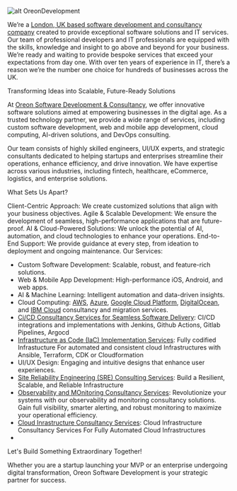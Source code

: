 ![alt OreonDevelopment](https://www.oreonit.com/wp-content/uploads/2020/12/OreonDevelopmentLogo.png)

We’re a [London, UK based software development and consultancy company](https://www.oreonit.com/)  created to provide exceptional software solutions and IT services. Our team of professional developers and IT professionals are equipped with the skills, knowledge and insight to go above and beyond for your business. We’re ready and waiting to provide bespoke services that exceed your expectations from day one. With over ten years of experience in IT, there’s a reason we’re the number one choice for hundreds of businesses across the UK.


Transforming Ideas into Scalable, Future-Ready Solutions

At [Oreon Software Development & Consultancy](https://www.oreonit.com/), we offer innovative software solutions aimed at empowering businesses in the digital age. As a trusted technology partner, we provide a wide range of services, including custom software development, web and mobile app development, cloud computing, AI-driven solutions, and DevOps consulting.

Our team consists of highly skilled engineers, UI/UX experts, and strategic consultants dedicated to helping startups and enterprises streamline their operations, enhance efficiency, and drive innovation. We have expertise across various industries, including fintech, healthcare, eCommerce, logistics, and enterprise solutions.

What Sets Us Apart?

Client-Centric Approach:  We create customized solutions that align with your business objectives.
Agile & Scalable Development: We ensure the development of seamless, high-performance applications that are future-proof.
AI & Cloud-Powered Solutions: We unlock the potential of AI, automation, and cloud technologies to enhance your operations.
End-to-End Support: We provide guidance at every step, from ideation to deployment and ongoing maintenance.
Our Services:

- Custom Software Development: Scalable, robust, and feature-rich solutions.
- Web & Mobile App Development: High-performance iOS, Android, and web apps.
- AI & Machine Learning: Intelligent automation and data-driven insights.
- Cloud Computing: [AWS](https://www.oreonit.com/amazon-aws-cloud-consultancy-services/), [Azure](https://www.oreonit.com/microsoft-azure-cloud-platform-consulting/), [Google Cloud Platform](https://www.oreonit.com/google-cloud-platform-gcp-consultancy-services/), [DigitalOcean](https://www.oreonit.com/digitalocean-cloud-consultancy-services/), and [IBM Cloud](https://www.oreonit.com/ibm-cloud-consultancy-services/) consultancy and migration services.
- [Ci/CD Consultancy Services for Seamless Software Delivery](https://www.oreonit.com/ci-cd-software-delivery-consultancy-services/): CI/CD integrations and implementations with Jenkins, Github Actions, Gitlab Pipelines, Argocd
- [Infrastructure as Code (IaC) Implementation Services](https://www.oreonit.com/iac-implementation-services-with-terraform-ansible-cdk-cloudformation/): Fully codified Infrastucture For automated and consistent cloud Infrastructures with Ansible, Terraform, CDK or Cloudformation
- UI/UX Design: Engaging and intuitive designs that enhance user experiences.
- [Site Reliability Engineering (SRE) Consulting Services](https://www.oreonit.com/site-reliability-engineering-sre-consulting-services/): Build a Resilient, Scalable, and Reliable Infrastructure
- [Observability and MOnitoring Consultancy Services](https://www.oreonit.com/observability-and-monitoring-consultancy-services/): Revolutionize your systems with our observability ad monitoring consultancy solutions.
Gain full visibility, smarter alerting, and robust monitoring to maximize your operational efficiency.
- [Cloud Inrastructure Consultancy Services](https://www.oreonit.com/cloud-infrastructure-consultancy-services/): Cloud Infrastructure Consultancy Services For Fully Automated Cloud Infrastructures
- 
Let's Build Something Extraordinary Together!

Whether you are a startup launching your MVP or an enterprise undergoing digital transformation, Oreon Software Development is your strategic partner for success.
